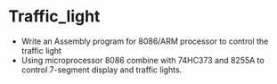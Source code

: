 # Traffic_light
+ Write an Assembly program for 8086/ARM processor to control the traffic light
+ Using microprocessor 8086 combine with 74HC373 and 8255A to control 7-segment display and traffic lights.
